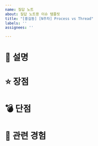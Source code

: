 ```yaml
---
name: 질답 노트
about: 질답 노트용 이슈 템플릿
title: "[홍길동] [N주차] Process vs Thread"
labels: ''
assignees: ''

---
```


# 💬 설명

# ⭐ 장점

# 💣 단점

# 🎨 관련 경험
